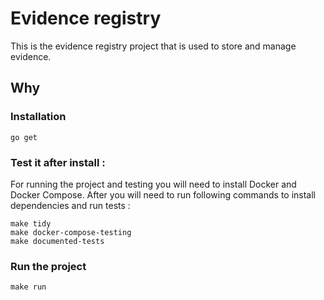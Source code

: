 # Evidence registry

This is the evidence registry project that is used to store and manage evidence.



## Why



### Installation

```
go get
```
### Test it after install :
For running the project and testing you will need to install Docker and Docker Compose.
After you will need to run following commands to install dependencies and run tests :
```
make tidy
make docker-compose-testing
make documented-tests
```
### Run the project

```
make run
```
